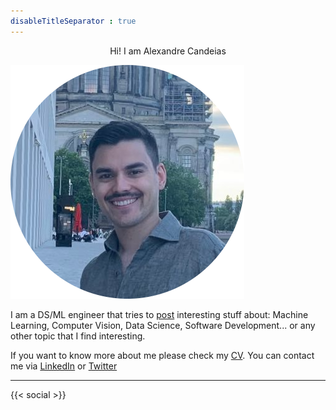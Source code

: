```yaml
---
disableTitleSeparator : true
---
```


<div style="text-align: center"> 
Hi! I am Alexandre Candeias
</div>

![alt text](/me.png "Title")

I am a DS/ML engineer that tries to [post](/posts) interesting stuff about: Machine Learning, Computer Vision, Data Science, Software Development... or any other topic that I find interesting.

If you want to know more about me please check my [CV](https://docs.google.com/document/d/1qNj6_wLQJnJtVbOBkM99N94Z2yn7Z4RENIwnd247NXA/edit?usp=sharing). You can contact me via [LinkedIn](https://www.linkedin.com/in/candeiasalexandre) or [Twitter](https://twitter.com/alexmricandeias)


---
{{< social >}}

